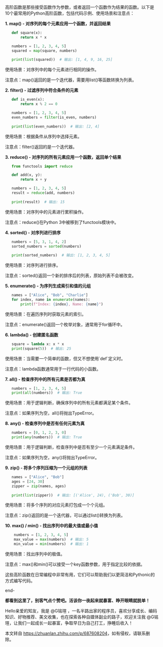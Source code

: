 高阶函数是那些接受函数作为参数，或者返回一个函数作为结果的函数。以下是10个最常用的Python高阶函数，包括代码示例、使用场景和注意点：

**1\. map() - 对序列的每个元素应用一个函数，并返回结果**

```python
   def square(x):
       return x * x

   numbers = [1, 2, 3, 4, 5]
   squared = map(square, numbers)
   
   print(list(squared))  # 输出: [1, 4, 9, 16, 25]
```

使用场景：对序列中的每个元素进行相同的操作。

注意点：map()返回的是一个迭代器，需要用list()等函数转换为列表。

  

**2\. filter() - 过滤序列中符合条件的元素**

```python
   def is_even(x):
       return x % 2 == 0

   numbers = [1, 2, 3, 4, 5]
   even_numbers = filter(is_even, numbers)
   
   print(list(even_numbers))  # 输出: [2, 4]
```

使用场景：根据条件从序列中选择元素。

注意点：filter()返回的是一个迭代器。

  

**3\. reduce() - 对序列的所有元素应用一个函数，返回单个结果**

```python
   from functools import reduce

   def add(x, y):
       return x + y

   numbers = [1, 2, 3, 4, 5]
   result = reduce(add, numbers)
   
   print(result)  # 输出: 15
```

使用场景：对序列中的元素进行累积操作。

注意点：reduce()在Python 3中被移到了functools模块中。

  

**4\. sorted() - 对序列进行排序**

```python
   numbers = [5, 3, 1, 4, 2]
   sorted_numbers = sorted(numbers)
   
   print(sorted_numbers)  # 输出: [1, 2, 3, 4, 5]
```

使用场景：对序列进行排序。

注意点：sorted()返回一个新的排序后的列表，原始列表不会被改变。

  

**5\. enumerate() - 为序列生成索引和值的元组**

```python
   names = ["Alice", "Bob", "Charlie"]
   for index, name in enumerate(names):
       print(f"Index: {index}, Name: {name}")
```

使用场景：在遍历序列时获取元素的索引。

注意点：enumerate()返回一个枚举对象，通常用于for循环中。

  

**6\. lambda() - 创建匿名函数**

```python
   square = lambda x: x * x
   print(square(5))  # 输出: 25
```

使用场景：当需要一个简单的函数，但又不想使用\`def\`定义时。

注意点：lambda函数通常用于一行代码的小函数。

  

**7\. all() - 检查序列中的所有元素是否都为真**

```python
   numbers = [1, 2, 3, 4, 5]
   print(all(numbers))  # 输出: True
```

使用场景：用于逻辑判断，确保序列中的所有元素都满足某个条件。

注意点：如果序列为空，all()将抛出TypeError。

  

**8\. any() - 检查序列中是否有任何元素为真**

```python
   numbers = [0, 1, 2, 3, 0]
   print(any(numbers))  # 输出: True
```

使用场景：用于逻辑判断，检查序列中是否有至少一个元素满足条件。

注意点：如果序列为空，any()将抛出TypeError。

  

**9\. zip() - 将多个序列压缩为一个元组的列表**

```python
   names = ["Alice", "Bob"]
   ages = [24, 30]
   zipper = zip(names, ages)
   
   print(list(zipper))  # 输出: [('Alice', 24), ('Bob', 30)]
```

使用场景：将多个序列的对应元素打包成一个个元组。

注意点：zip()返回的是一个迭代器，可以通过list()转换为列表。

  

**10\. max() / min() - 找出序列中的最大值或最小值**

```python
    numbers = [1, 2, 3, 4, 5]
    max_value = max(numbers)  # 输出: 5
    min_value = min(numbers)  # 输出: 1
```

使用场景：找出序列中的极值。

注意点：max()和min()可以接受一个key函数参数，用于指定比较的依据。

  

这些高阶函数在日常编程中非常有用，它们可以帮助我们以更简洁和Pythonic的方式编写代码。

end-

**都看到这里了，别客气点个赞吧。活该你一夜起来就暴富、睁开眼睛就脱单！**

Hello亲爱的知友，我是 @G铭瑄 ，一名半路出家的程序员，喜欢分享成长、编码知识、好物推荐、美文收集，也在探索各种自媒体副业的路子，欢迎关注我 @G铭瑄，让我们一起成长一起暴富，争取早日为自己打工，挣睡后收入！

本文转自 <https://zhuanlan.zhihu.com/p/687608204>，如有侵权，请联系删除。